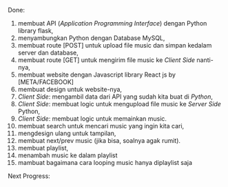Done:

1. membuat API (_Application Programming Interface_) dengan Python library flask,
2. menyambungkan Python dengan Database MySQL,
3. membuat route [POST] untuk upload file music dan simpan kedalam server dan database,
4. membuat route [GET] untuk mengirim file music ke _Client Side_ nanti-nya,
5. membuat website dengan Javascript library React js by [META/FACEBOOK]
6. membuat design untuk website-nya,
7. _Client Side_: mengambil data dari API yang sudah kita buat di _Python_,
8. _Client Side_: membuat logic untuk mengupload file music ke _Server Side_ Python,
9. _Client Side_: membuat logic untuk memainkan music.
10. membuat search untuk mencari music yang ingin kita cari,
11. mengdesign ulang untuk tampilan,
12. membuat next/prev music (jika bisa, soalnya agak rumit).
13. membuat playlist,
14. menambah music ke dalam playlist
15. mambuat bagaimana cara looping music hanya diplaylist saja

Next Progress: